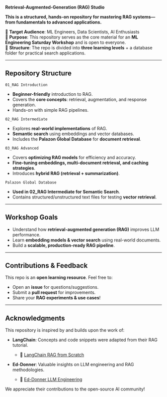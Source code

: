 **Retrieval-Augmented-Generation (RAG) Studio**  

**This is a structured, hands-on repository for mastering RAG systems—from fundamentals to advanced applications.**  

🔹 **Target Audience**: ML Engineers, Data Scientists, AI Enthusiasts  
🔹 **Purpose**: This repository serves as the core material for an **ML Engineering Saturday Workshop** and is open to everyone.  
🔹 **Structure**: The repo is divided into **three learning levels** + a database folder for practical search applications.  

---  

## **Repository Structure**  

`01_RAG Introduction`  
   - **Beginner-friendly** introduction to RAG.  
   - Covers the **core concepts**: retrieval, augmentation, and response generation.  
   - Hands-on with simple RAG pipelines.  

`02_RAG Intermediate`  
   - Explores **real-world implementations** of RAG.  
   - **Semantic search** using embeddings and vector databases.  
   - Includes the **Palazon Global Database** for **document retrieval**.  

`03_RAG Advanced`  
   - Covers **optimizing RAG models** for efficiency and accuracy.  
   - **Fine-tuning embeddings, multi-document retrieval, and caching strategies**.  
   - Introduces **hybrid RAG (retrieval + summarization)**.  

`Palazon Global Database`  
   - **Used in 02_RAG Intermediate for Semantic Search**.  
   - Contains structured/unstructured text files for testing **vector retrieval**.  

---

## **Workshop Goals**  
- Understand how **retrieval-augmented generation (RAG)** improves LLM performance.  
- Learn **embedding models & vector search** using real-world documents.  
- Build a **scalable, production-ready RAG pipeline**.  

---

## **Contributions & Feedback**  
This repo is an **open learning resource**. Feel free to:  
- Open an **issue** for questions/suggestions.  
- Submit a **pull request** for improvements.  
- Share your **RAG experiments & use cases**!  

---


## **Acknowledgments**  

This repository is inspired by and builds upon the work of:  

- **LangChain**: Concepts and code snippets were adapted from their RAG tutorial.  
  - 🔗 [LangChain RAG from Scratch](https://github.com/langchain-ai/rag-from-scratch/blob/main/rag_from_scratch_1_to_4.ipynb)  

- **Ed-Donner**: Valuable insights on LLM engineering and RAG methodologies.  
  - 🔗 [Ed-Donner LLM Engineering](https://github.com/ed-donner/llm_engineering)  

We appreciate their contributions to the open-source AI community! 
